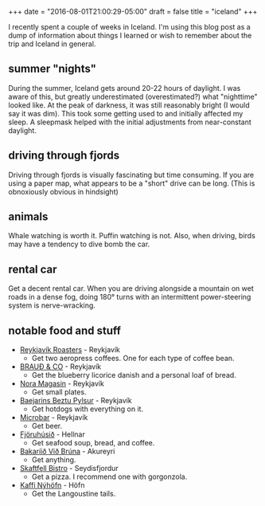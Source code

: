 +++
date = "2016-08-01T21:00:29-05:00"
draft = false
title = "iceland"
+++

I recently spent a couple of weeks in Iceland. I'm using this blog post as a
dump of information about things I learned or wish to remember about the trip
and Iceland in general.

## summer "nights"

During the summer, Iceland gets around 20-22 hours of daylight. I was aware of
this, but greatly underestimated (overestimated?) what "nighttime" looked like.
At the peak of darkness, it was still reasonably bright (I would say it was
dim). This took some getting used to and initially affected my sleep. A
sleepmask helped with the initial adjustments from near-constant daylight.

## driving through fjords

Driving through fjords is visually fascinating but time consuming. If you are
using a paper map, what appears to be a "short" drive can be long. (This
is obnoxiously obvious in hindsight)

## animals

Whale watching is worth it. Puffin watching is not. Also, when driving, birds
may have a tendency to dive bomb the car.

## rental car

Get a decent rental car. When you are driving alongside a mountain on wet
roads in a dense fog, doing 180° turns with an intermittent power-steering
system is nerve-wracking.

## notable food and stuff

* [Reykjavík Roasters](http://reykjavikroasters.is/) - Reykjavík
    * Get two aeropress coffees. One for each type of coffee bean.
* [BRAUÐ & CO](http://www.braudogco.is/) - Reykjavík
    * Get the blueberry licorice danish and a personal loaf of bread.
* [Nora Magasin](https://www.facebook.com/NoraMagasin) - Reykjavík
    * Get small plates.
* [Baejarins Beztu Pylsur](http://www.bbp.is/) - Reykjavík
    * Get hotdogs with everything on it.
* [Microbar](https://www.facebook.com/MicroBarIceland/) - Reykjavík
    * Get beer.
* [Fjöruhúsið](http://www.west.is/en/inspiration/services/fjoruhusid-cafe-restaurant) - Hellnar
    * Get seafood soup, bread, and coffee. 
* [Bakaríið Við Brúna](http://beiceland.is/bakariid-vid-bruna) - Akureyri
    * Get anything.
* [Skaftfell Bistro](http://skaftfell.is/bistro/?lang=en) - Seydisfjordur
    * Get a pizza. I recommend one with gorgonzola.
* [Kaffi Nýhöfn](http://nyhofn.is/) - Höfn
    * Get the Langoustine tails.
